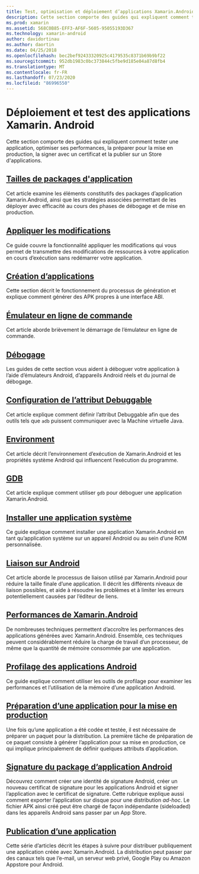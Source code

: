 ```yaml
---
title: Test, optimisation et déploiement d’applications Xamarin.Android
description: Cette section comporte des guides qui expliquent comment tester une application, optimiser ses performances, la préparer pour la mise en production, la signer avec un certificat et la publier sur un Store d'applications.
ms.prod: xamarin
ms.assetid: 568C0B85-EFF3-AF6F-5605-95055193D367
ms.technology: xamarin-android
author: davidortinau
ms.author: daortin
ms.date: 04/25/2018
ms.openlocfilehash: bec2bef92433320925c4179535c8371b69b9bf22
ms.sourcegitcommit: 952db1983c0bc373844c5fbe9d185e04a87d8fb4
ms.translationtype: MT
ms.contentlocale: fr-FR
ms.lasthandoff: 07/23/2020
ms.locfileid: "86996550"
---
```

# <a name="deployment-and-testing-of-xamarinandroid-apps"></a>Déploiement et test des applications Xamarin. Android

Cette section comporte des guides qui expliquent comment tester une application, optimiser ses performances, la préparer pour la mise en production, la signer avec un certificat et la publier sur un Store d'applications.

## <a name="application-package-sizes"></a>[Tailles de packages d'application](app-package-size.md)

Cet article examine les éléments constitutifs des packages d’application Xamarin.Android, ainsi que les stratégies associées permettant de les déployer avec efficacité au cours des phases de débogage et de mise en production.

## <a name="apply-changes"></a>[Appliquer les modifications](apply-changes.md)

Ce guide couvre la fonctionnalité appliquer les modifications qui vous permet de transmettre des modifications de ressources à votre application en cours d’exécution sans redémarrer votre application.

## <a name="building-apps"></a>[Création d’applications](building-apps/index.md)

Cette section décrit le fonctionnement du processus de génération et explique comment générer des APK propres à une interface ABI.

## <a name="command-line-emulator"></a>[Émulateur en ligne de commande](command-line-emulator.md)

Cet article aborde brièvement le démarrage de l’émulateur en ligne de commande.

## <a name="debugging"></a>[Débogage](~/android/deploy-test/debugging/index.md)

Les guides de cette section vous aident à déboguer votre application à l’aide d’émulateurs Android, d’appareils Android réels et du journal de débogage.

## <a name="setting-the-debuggable-attribute"></a>[Configuration de l’attribut Debuggable](~/android/deploy-test/debuggable-attribute.md)

Cet article explique comment définir l’attribut Debuggable afin que des outils tels que `adb` puissent communiquer avec la Machine virtuelle Java.

## <a name="environment"></a>[Environment](environment.md)

Cet article décrit l’environnement d’exécution de Xamarin.Android et les propriétés système Android qui influencent l’exécution du programme.

## <a name="gdb"></a>[GDB](gdb.md)

Cet article explique comment utiliser `gdb` pour déboguer une application Xamarin.Android.

## <a name="installing-a-system-app"></a>[Installer une application système](install-system-app.md)

Ce guide explique comment installer une application Xamarin.Android en tant qu’application système sur un appareil Android ou au sein d’une ROM personnalisée.

## <a name="linking-on-android"></a>[Liaison sur Android](linker.md)

Cet article aborde le processus de liaison utilisé par Xamarin.Android pour réduire la taille finale d’une application. Il décrit les différents niveaux de liaison possibles, et aide à résoudre les problèmes et à limiter les erreurs potentiellement causées par l’éditeur de liens.

## <a name="xamarinandroid-performance"></a>[Performances de Xamarin.Android](~/android/deploy-test/performance.md)

De nombreuses techniques permettent d’accroître les performances des applications générées avec Xamarin.Android. Ensemble, ces techniques peuvent considérablement réduire la charge de travail d’un processeur, de même que la quantité de mémoire consommée par une application.

## <a name="profiling-android-apps"></a>[Profilage des applications Android](~/android/deploy-test/profiling.md)

Ce guide explique comment utiliser les outils de profilage pour examiner les performances et l’utilisation de la mémoire d’une application Android.

## <a name="preparing-an-application-for-release"></a>[Préparation d’une application pour la mise en production](~/android/deploy-test/release-prep/index.md)

Une fois qu’une application a été codée et testée, il est nécessaire de préparer un paquet pour la distribution. La première tâche de préparation de ce paquet consiste à générer l’application pour sa mise en production, ce qui implique principalement de définir quelques attributs d’application.

## <a name="signing-the-android-application-package"></a>[Signature du package d’application Android](~/android/deploy-test/signing/index.md)

Découvrez comment créer une identité de signature Android, créer un nouveau certificat de signature pour les applications Android et signer l’application avec le certificat de signature. Cette rubrique explique aussi comment exporter l’application sur disque pour une distribution *ad-hoc*. Le fichier APK ainsi créé peut être chargé de façon indépendante (sideloaded) dans les appareils Android sans passer par un App Store.

## <a name="publishing-an-application"></a>[Publication d’une application](~/android/deploy-test/publishing/index.md)

Cette série d’articles décrit les étapes à suivre pour distribuer publiquement une application créée avec Xamarin.Android. La distribution peut passer par des canaux tels que l’e-mail, un serveur web privé, Google Play ou Amazon Appstore pour Android.
